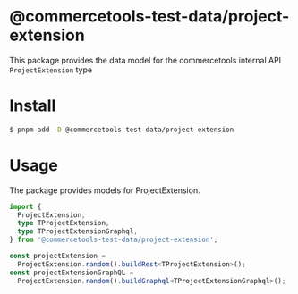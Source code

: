 # @commercetools-test-data/project-extension

This package provides the data model for the commercetools internal API `ProjectExtension` type

# Install

```bash
$ pnpm add -D @commercetools-test-data/project-extension
```

# Usage

The package provides models for ProjectExtension.

```ts
import {
  ProjectExtension,
  type TProjectExtension,
  type TProjectExtensionGraphql,
} from '@commercetools-test-data/project-extension';

const projectExtension =
  ProjectExtension.random().buildRest<TProjectExtension>();
const projectExtensionGraphQL =
  ProjectExtension.random().buildGraphql<TProjectExtensionGraphql>();
```
